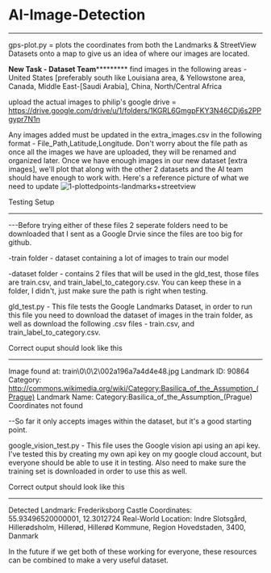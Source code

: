 # AI-Image-Detection

_________________________________________________________________________________________________________________________________

gps-plot.py = plots the coordinates from both the Landmarks & StreetView Datasets onto a map to give us an idea of where our images are located. 

************New Task - Dataset Team*********************
find images in the following areas - United States [preferably south like Louisiana area, & Yellowstone area, Canada, Middle East-[Saudi Arabia], China, North/Central Africa

upload the actual images to philip's google drive = https://drive.google.com/drive/u/1/folders/1KGRL6GmgpFKY3N46CDj6s2PPgypr7N1n

Any images added must be updated in the extra_images.csv in the following format - File_Path,Latitude,Longitude. Don't worry about the file path as once all the images we have are uploaded, they will be renamed and organized later. Once we have enough images in our new dataset [extra images], we'll plot that along with the other 2 datasets and the AI team should have enough to work with. 
Here's a reference picture of what we need to update
![1-plottedpoints-landmarks+streetview](https://github.com/user-attachments/assets/6a4f0b0a-fdfe-4491-a158-b9579f7f0a6b)




Testing Setup
_________________________________________________________________________________________________________
---Before trying either of these files 2 seperate folders need to be downloaded that I sent as a Google Drvie since the files are too big for github. 

-train folder - dataset containing a lot of images to train our model 

-dataset folder - contains 2 files that will be used in the gld_test, those files are train.csv, and train_label_to_category.csv. You can keep these in a folder, I didn't, just make sure the path is right when testing.

gld_test.py - This file tests the Google Landmarks Dataset, in order to run this file you need to download the dataset of images in the train folder, as well as download the following .csv files - train.csv, and train_label_to_category.csv. 

Correct ouput should look like this
________________________________________________________________________
Image found at: train\0\0\2\002a196a7a4d4e48.jpg
Landmark ID: 90864
Category: http://commons.wikimedia.org/wiki/Category:Basilica_of_the_Assumption_(Prague)
Landmark Name: Category:Basilica_of_the_Assumption_(Prague)
Coordinates not found

--So far it only accepts images within the dataset, but it's a good starting point.


google_vision_test.py - This file uses the Google vision api using an api key. I've tested this by creating my own api key on my google cloud account, but everyone should be able to use it in testing. Also need to make sure the training set is downloaded in order to use this as well. 

Correct output should look like this
_______________________________________________________________________
Detected Landmark: Frederiksborg Castle
Coordinates: 55.93496520000001, 12.3012724
Real-World Location: Indre Slotsgård, Hillerødsholm, Hillerød, Hillerød Kommune, Region Hovedstaden, 3400, Danmark

In the future if we get both of these working for everyone, these resources can be combined to make a very useful dataset. 
